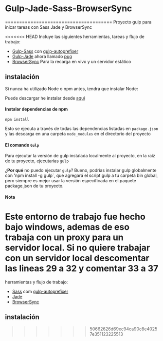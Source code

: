 # Gulp-Jade-Sass-BrowserSync
======================================
Proyecto gulp para inicar tareas con Sass Jade y BrowserSync

<<<<<<< HEAD
Incluye las siguientes herramientas, tareas y flujo de trabajo:

- [Gulp-Sass](https://www.npmjs.com/package/gulp-sass/) con [gulp-autoprefixer](https://www.npmjs.com/package/gulp-autoprefixer/)
- [Gulp-Jade](https://www.npmjs.com/package/gulp-jade/) ahora llamado [pug](http://pugjs.com)
- [BrowserSync](http://browsersync.io) Para la recarga en vivo y un servidor estático


## instalación

Si nunca ha utilizado Node o npm antes, tendrá que instalar Node:

Puede descargar he instalar desde [aqui](https://nodejs.org/en/)

#### Instalar dependencias de npm 

``` 
npm install 
```

Esto se ejecuta a través de todas las dependencias listadas en `package.json` y las descarga en una carpeta `node_modules` en el directorio del proyecto

#### El comando `Gulp`

Para ejecutar la versión de gulp instalada localmente al proyecto, en la raíz de tu proyecto, ejecutarías `gulp` 

¿**Por qué** no puedo ejecutar `gulp`? Bueno, podrías instalar gulp globalmente con 'npm install -g gulp`, que agregará el script gulp a tu carpeta bin global, pero siempre es mejor usar la versión especificada en el paquete package.json de tu proyecto.

#### Nota

Este entorno de trabajo fue hecho bajo windows, ademas de eso trabaja con un proxy para un servidor local. Si no quiere trabajar con un servidor local descomentar las lineas **29 a 32** y comentar **33 a 37**
=======
herramientas y flujo de trabajo:

- [Sass](http://sass-lang.com) com [gulp-autoprefixer](http://gulpjs.com)
- [Jade](pug-lang.com)
- [BrowserSync](http://browsersync.com)


## instalación
>>>>>>> 50662626d69ec94ca90c8e40257e351123225513
